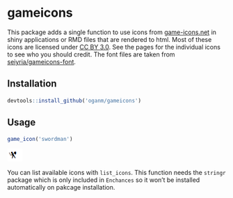 
<!-- README.md is generated from README.Rmd. Please edit that file -->

# gameicons

<!-- badges: start -->

<!-- badges: end -->

This package adds a single function to use icons from
[game-icons.net](https://game-icons.net/) in shiny applications or RMD
files that are rendered to html. Most of these icons are licensed under
[CC BY 3.0](https://creativecommons.org/licenses/by/3.0/). See the pages
for the individual icons to see who you should credit. The font files
are taken from
[seiyria/gameicons-font](https://github.com/seiyria/gameicons-font/).

## Installation

``` r
devtools::install_github('oganm/gameicons')
```

## Usage

``` r
game_icon('swordman')
```

![](man/figures/swordman.png)

You can list available icons with `list_icons`. This function needs the
`stringr` package which is only included in `Enchances` so it won’t be
installed automatically on pakcage installation.
